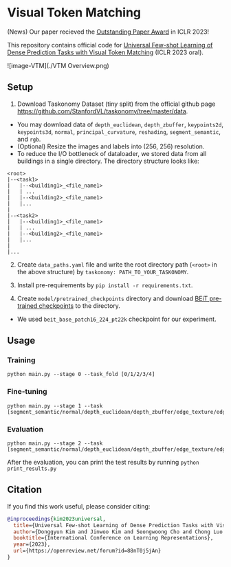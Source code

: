 # Visual Token Matching

(News) Our paper recieved the [Outstanding Paper Award](https://blog.iclr.cc/2023/03/21/announcing-the-iclr-2023-outstanding-paper-award-recipients/) in ICLR 2023!

This repository contains official code for [Universal Few-shot Learning of Dense Prediction Tasks with Visual Token Matching](https://openreview.net/forum?id=88nT0j5jAn) (ICLR 2023 oral).

![image-VTM](./VTM Overview.png)

## Setup
1. Download Taskonomy Dataset (tiny split) from the official github page https://github.com/StanfordVL/taskonomy/tree/master/data.
  * You may download data of `depth_euclidean`, `depth_zbuffer`, `keypoints2d`, `keypoints3d`, `normal`, `principal_curvature`, `reshading`, `segment_semantic`, and `rgb`.
  * (Optional) Resize the images and labels into (256, 256) resolution.
  * To reduce the I/O bottleneck of dataloader, we stored data from all buildings in a single directory. The directory structure looks like:
  ```
  <root>
  |--<task1>
  |   |--<building1>_<file_name1>
  |   | ...
  |   |--<building2>_<file_name1>
  |   |...
  |
  |--<task2>
  |   |--<building1>_<file_name1>
  |   | ...
  |   |--<building2>_<file_name1>
  |   |...
  |
  |...
  ```

2. Create `data_paths.yaml` file and write the root directory path (`<root>` in the above structure) by `taskonomy: PATH_TO_YOUR_TASKONOMY`.

3. Install pre-requirements by `pip install -r requirements.txt`.

4. Create `model/pretrained_checkpoints` directory and download [BEiT pre-trained checkpoints](https://github.com/microsoft/unilm/tree/master/beit) to the directory.
  * We used `beit_base_patch16_224_pt22k` checkpoint for our experiment.

## Usage

### Training
```
python main.py --stage 0 --task_fold [0/1/2/3/4]
```

### Fine-tuning

```
python main.py --stage 1 --task [segment_semantic/normal/depth_euclidean/depth_zbuffer/edge_texture/edge_occlusion/keypoints2d/keypoints3d/reshading/principal_curvature]
```

### Evaluation

```
python main.py --stage 2 --task [segment_semantic/normal/depth_euclidean/depth_zbuffer/edge_texture/edge_occlusion/keypoints2d/keypoints3d/reshading/principal_curvature]
```
After the evaluation, you can print the test results by running `python print_results.py`

## Citation
If you find this work useful, please consider citing:
```bib
@inproceedings{kim2023universal,
  title={Universal Few-shot Learning of Dense Prediction Tasks with Visual Token Matching},
  author={Donggyun Kim and Jinwoo Kim and Seongwoong Cho and Chong Luo and Seunghoon Hong},
  booktitle={International Conference on Learning Representations},
  year={2023},
  url={https://openreview.net/forum?id=88nT0j5jAn}
}
```
